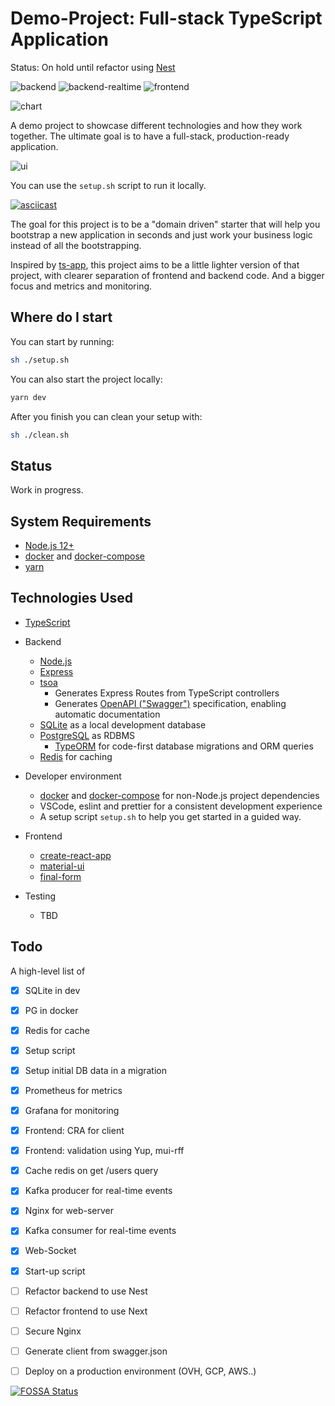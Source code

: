 # Demo-Project: Full-stack TypeScript Application

Status: On hold until refactor using [Nest](https://nestjs.com/)

![backend](https://github.com/Raed667/demo-project/workflows/backend/badge.svg)
![backend-realtime](https://github.com/Raed667/demo-project/workflows/backend-realtime/badge.svg)
![frontend](https://github.com/Raed667/demo-project/workflows/frontend/badge.svg)

![chart](https://i.imgur.com/6ELu2fx.png)

A demo project to showcase different technologies and how they work together.
The ultimate goal is to have a full-stack, production-ready application.

![ui](https://i.imgur.com/W7Armo5.png)

You can use the `setup.sh` script to run it locally.

[![asciicast](https://asciinema.org/a/lKhIcJG0YXbZfvkOpoWtzMUrM.svg)](https://asciinema.org/a/lKhIcJG0YXbZfvkOpoWtzMUrM)

The goal for this project is to be a "domain driven" starter that will help you
bootstrap a new application in seconds and just work your business logic instead of all the bootstrapping.

Inspired by [ts-app](https://github.com/lukeautry/ts-app), this project aims to be a little lighter version of that project, with clearer separation of frontend and backend code. And a bigger focus and metrics and monitoring.

## Where do I start

You can start by running:

```sh
sh ./setup.sh
```

You can also start the project locally:

```sh
yarn dev
```

After you finish you can clean your setup with:

```sh
sh ./clean.sh
```

## Status

Work in progress.

## System Requirements

- [Node.js 12+](https://nodejs.org/en/download/)
- [docker](https://www.docker.com) and [docker-compose](https://docs.docker.com/compose)
- [yarn](https://yarnpkg.com/en)

## Technologies Used

- [TypeScript](http://www.typescriptlang.org/)
- Backend

  - [Node.js](https://nodejs.org)
  - [Express](https://expressjs.com/)
  - [tsoa](https://github.com/lukeautry/tsoa)
    - Generates Express Routes from TypeScript controllers
    - Generates [OpenAPI ("Swagger")](https://swagger.io/docs/specification/about) specification, enabling automatic documentation
  - [SQLite](https://www.sqlite.org/index.html) as a local development database
  - [PostgreSQL](https://www.postgresql.org/) as RDBMS
    - [TypeORM](http://typeorm.io) for code-first database migrations and ORM queries
  - [Redis](https://redis.io/) for caching

- Developer environment

  - [docker](https://www.docker.com/) and [docker-compose](https://docs.docker.com/compose) for non-Node.js project dependencies
  - VSCode, eslint and prettier for a consistent development experience
  - A setup script `setup.sh` to help you get started in a guided way.

- Frontend

  - [create-react-app](https://github.com/facebook/create-react-app)
  - [material-ui](https://material-ui.com/)
  - [final-form](https://github.com/final-form/final-form)

- Testing
  - TBD

## Todo

A high-level list of

- [x] SQLite in dev
- [x] PG in docker
- [x] Redis for cache
- [x] Setup script
- [x] Setup initial DB data in a migration
- [x] Prometheus for metrics
- [x] Grafana for monitoring
- [x] Frontend: CRA for client
- [x] Frontend: validation using Yup, mui-rff
- [x] Cache redis on get /users query
- [x] Kafka producer for real-time events
- [x] Nginx for web-server
- [x] Kafka consumer for real-time events
- [x] Web-Socket
- [x] Start-up script
- [ ] Refactor backend to use Nest
- [ ] Refactor frontend to use Next
- [ ] Secure Nginx
- [ ] Generate client from swagger.json
- [ ] Deploy on a production environment (OVH, GCP, AWS..)


[![FOSSA Status](https://app.fossa.com/api/projects/git%2Bgithub.com%2FRaedsLab%2Fdemo-project.svg?type=large)](https://app.fossa.com/projects/git%2Bgithub.com%2FRaedsLab%2Fdemo-project?ref=badge_large)
